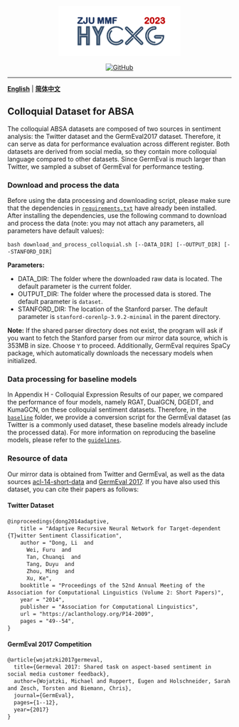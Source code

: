 <p align="center" >
    <a href="https://github.com/xlxwalex/HyCxG/tree/main/data">
    <br>
    <img src="https://github.com/xlxwalex/HyCxG/blob/main/figures/sub-logo.png" width="275"/>
    <br>
    </a>
</p>
<p align="center">
    <a href="https://github.com/xlxwalex/HyCxG/blob/main/LICENSE">
        <img alt="GitHub" src="https://img.shields.io/github/license/xlxwalex/HyCxG.svg?color=blue&style=flat-square">
    </a>
</p>

---

[**English**](https://github.com/xlxwalex/HyCxG/tree/main/data/Colloquial) | [**简体中文**](https://github.com/xlxwalex/HyCxG/tree/main/data/Colloquial/README_ZH.md)

## Colloquial Dataset for ABSA

The colloquial ABSA datasets are composed of two sources in sentiment analysis: the Twitter dataset and the GermEval2017 dataset. Therefore, it can serve as data for performance evaluation across different register. Both datasets are derived from social media, so they contain more colloquial language compared to other datasets. Since GermEval is much larger than Twitter, we sampled a subset of GermEval for performance testing.

### Download and process the data
Before using the data processing and downloading script, please make sure that the dependencies in [`requirements.txt`](https://github.com/xlxwalex/HyCxG/blob/main/requirements.txt) have already been installed. After installing the dependencies, use the following command to download and process the data (note: you may not attach any parameters, all parameters have default values):
```shell
bash download_and_process_colloquial.sh [--DATA_DIR] [--OUTPUT_DIR] [--STANFORD_DIR]
```
**Parameters:**
+ DATA_DIR: The folder where the downloaded raw data is located. The default parameter is the current folder.
+ OUTPUT_DIR: The folder where the processed data is stored. The default parameter is `dataset`.
+ STANFORD_DIR: The location of the Stanford parser. The default parameter is `stanford-corenlp-3.9.2-minimal` in the parent directory.

**Note:** If the shared parser directory does not exist, the program will ask if you want to fetch the Stanford parser from our mirror data source, which is 353MB in size. Choose `Y` to proceed. Additionally, GermEval requires SpaCy package, which automatically downloads the necessary models when initialized.

### Data processing for baseline models
In Appendix H - Colloquial Expression Results of our paper, we compared the performance of four models, namely RGAT, DualGCN, DGEDT, and KumaGCN, on these colloquial sentiment datasets. Therefore, in the [`baseline`](https://github.com/xlxwalex/HyCxG/tree/main/data/Colloquial/baseline) folder, we provide a conversion script for the GermEval dataset (as Twitter is a commonly used dataset, these baseline models already include the processed data). For more information on reproducing the baseline models, please refer to the [`guidelines`](https://github.com/xlxwalex/HyCxG/tree/main/guidelines).

### Resource of data
Our mirror data is obtained from Twitter and GermEval, as well as the data sources [acl-14-short-data](https://github.com/songyouwei/ABSA-PyTorch/tree/master/datasets/acl-14-short-data) and [GermEval 2017](http://ltdata1.informatik.uni-hamburg.de/germeval2017/). If you have also used this dataset, you can cite their papers as follows:

#### Twitter Dataset
```
@inproceedings{dong2014adaptive,
    title = "Adaptive Recursive Neural Network for Target-dependent {T}witter Sentiment Classification",
    author = "Dong, Li  and
      Wei, Furu  and
      Tan, Chuanqi  and
      Tang, Duyu  and
      Zhou, Ming  and
      Xu, Ke",
    booktitle = "Proceedings of the 52nd Annual Meeting of the Association for Computational Linguistics (Volume 2: Short Papers)",
    year = "2014",
    publisher = "Association for Computational Linguistics",
    url = "https://aclanthology.org/P14-2009",
    pages = "49--54",
}
```
#### GermEval 2017 Competition
```
@article{wojatzki2017germeval,
  title={Germeval 2017: Shared task on aspect-based sentiment in social media customer feedback},
  author={Wojatzki, Michael and Ruppert, Eugen and Holschneider, Sarah and Zesch, Torsten and Biemann, Chris},
  journal={GermEval},
  pages={1--12},
  year={2017}
}
```